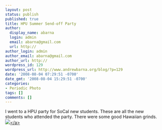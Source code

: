 ```yaml
---
layout: post
status: publish
published: true
title: HPU Summer Send-off Party
author:
  display_name: abarna
  login: admin
  email: abarna@gmail.com
  url: http://
author_login: admin
author_email: abarna@gmail.com
author_url: http://
wordpress_id: 129
wordpress_url: http://www.andrewbarna.org/blog/?p=129
date: '2008-08-04 07:29:51 -0700'
date_gmt: '2008-08-04 15:29:51 -0700'
categories:
- Periodic Photo
tags: []
comments: []
---
```

<p>I went to a HPU party for SoCal new students. These are all the new students who attended the party. There were some good Hawaiian grinds.<br &#47;><a href="http:&#47;&#47;andrewbarna.org&#47;photos&#47;gallery&#47;main.php?g2_view=core.DownloadItem&g2_itemId=17028"><img src="http:&#47;&#47;andrewbarna.org&#47;photos&#47;gallery&#47;main.php?g2_view=core.DownloadItem&g2_itemId=17029&g2_serialNumber=2"><&#47;a></p>
